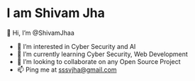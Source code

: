 # I am Shivam Jha
👋 Hi, I’m @ShivamJhaa
- 👀 I’m interested in Cyber Security and AI
- 🌱 I’m currently learning Cyber Security, Web Development
- 💞️ I’m looking to collaborate on any Open Source Project
- 📫 Ping me at sssvjha@gmail.com

<!---
ShivamJhaa/ShivamJhaa is a ✨ special ✨ repository because its `README.md` (this file) appears on your GitHub profile.
You can click the Preview link to take a look at your changes.
--->
